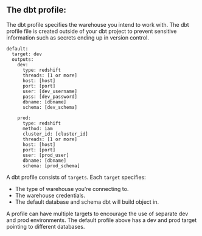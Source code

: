 ## The dbt profile:

The dbt profile specifies the warehouse you intend to work with. The dbt profile file is created outside of your dbt project to prevent sensitive information such as secrets ending up in version control.

```
default:
  target: dev
  outputs:
    dev:
      type: redshift
      threads: [1 or more]
      host: [host]
      port: [port]
      user: [dev_username]
      pass: [dev_password]
      dbname: [dbname]
      schema: [dev_schema]

    prod:
      type: redshift
      method: iam
      cluster_id: [cluster_id]
      threads: [1 or more]
      host: [host]
      port: [port]
      user: [prod_user]
      dbname: [dbname]
      schema: [prod_schema]
```

A dbt profile consists of `targets`. Each `target` specifies:
* The type of warehouse you're connecting to.
* The warehouse credentials.
* The default database and schema dbt will build object in.

A profile can have multiple targets to encourage the use of separate dev and prod environments.
The default profile above has a dev and prod target pointing to different databases. 
